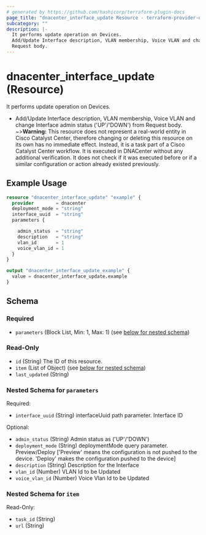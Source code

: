 ```yaml
---
# generated by https://github.com/hashicorp/terraform-plugin-docs
page_title: "dnacenter_interface_update Resource - terraform-provider-dnacenter"
subcategory: ""
description: |-
  It performs update operation on Devices.
  Add/Update Interface description, VLAN membership, Voice VLAN and change Interface admin status ('UP'/'DOWN') from
  Request body.
---
```


# dnacenter_interface_update (Resource)

It performs update operation on Devices.

- Add/Update Interface description, VLAN membership, Voice VLAN and change Interface admin status ('UP'/'DOWN') from
Request body.
~>**Warning:**
This resource does not represent a real-world entity in Cisco Catalyst Center, therefore changing or deleting this resource on its own has no immediate effect.
Instead, it is a task part of a Cisco Catalyst Center workflow. It is executed in DNACenter without any additional verification. It does not check if it was executed before or if a similar configuration or action already existed previously.

## Example Usage

```terraform
resource "dnacenter_interface_update" "example" {
  provider        = dnacenter
  deployment_mode = "string"
  interface_uuid  = "string"
  parameters {

    admin_status  = "string"
    description   = "string"
    vlan_id       = 1
    voice_vlan_id = 1
  }
}

output "dnacenter_interface_update_example" {
  value = dnacenter_interface_update.example
}
```

<!-- schema generated by tfplugindocs -->
## Schema

### Required

- `parameters` (Block List, Min: 1, Max: 1) (see [below for nested schema](#nestedblock--parameters))

### Read-Only

- `id` (String) The ID of this resource.
- `item` (List of Object) (see [below for nested schema](#nestedatt--item))
- `last_updated` (String)

<a id="nestedblock--parameters"></a>
### Nested Schema for `parameters`

Required:

- `interface_uuid` (String) interfaceUuid path parameter. Interface ID

Optional:

- `admin_status` (String) Admin status as ('UP'/'DOWN')
- `deployment_mode` (String) deploymentMode query parameter. Preview/Deploy ['Preview' means the configuration is not pushed to the device. 'Deploy' makes the configuration pushed to the device]
- `description` (String) Description for the Interface
- `vlan_id` (Number) VLAN Id to be Updated
- `voice_vlan_id` (Number) Voice Vlan Id to be Updated


<a id="nestedatt--item"></a>
### Nested Schema for `item`

Read-Only:

- `task_id` (String)
- `url` (String)
